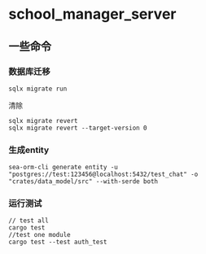 # school_manager_server


## 一些命令

### 数据库迁移
```bash
sqlx migrate run
```

清除
```
sqlx migrate revert 
sqlx migrate revert --target-version 0

```


### 生成entity
```
sea-orm-cli generate entity -u "postgres://test:123456@localhost:5432/test_chat" -o "crates/data_model/src" --with-serde both
```

### 运行测试
```
// test all
cargo test 
//test one module
cargo test --test auth_test 
```